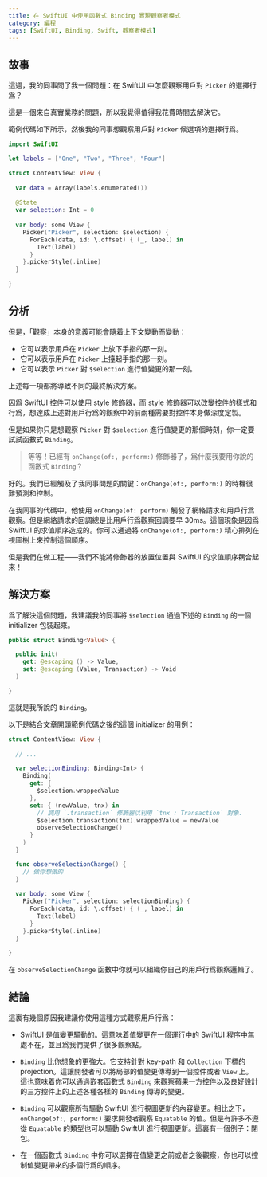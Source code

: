 ```yaml
---
title: 在 SwiftUI 中使用函數式 Binding 實現觀察者模式
category: 編程
tags: [SwiftUI, Binding, Swift, 觀察者模式]
---
```


## 故事

這週，我的同事問了我一個問題：在 SwiftUI 中怎麼觀察用戶對 `Picker` 的選擇行爲？

這是一個來自真實業務的問題，所以我覺得值得我花費時間去解決它。

範例代碼如下所示，然後我的同事想觀察用戶對 `Picker` 候選項的選擇行爲。

```swift
import SwiftUI

let labels = ["One", "Two", "Three", "Four"]

struct ContentView: View {
  
  var data = Array(labels.enumerated())
  
  @State
  var selection: Int = 0
  
  var body: some View {
    Picker("Picker", selection: $selection) {
      ForEach(data, id: \.offset) { (_, label) in
        Text(label)
      }
    }.pickerStyle(.inline)
  }
  
}
```

## 分析

但是，「觀察」本身的意義可能會隨着上下文變動而變動：

- 它可以表示用戶在 `Picker` 上放下手指的那一刻。
- 它可以表示用戶在 `Picker` 上擡起手指的那一刻。
- 它可以表示 `Picker` 對 `$selection` 進行值變更的那一刻。

上述每一項都將導致不同的最終解決方案。

因爲 SwiftUI 控件可以使用 style 修飾器，而 style 修飾器可以改變控件的樣式和行爲，想達成上述對用戶行爲的觀察中的前兩種需要對控件本身做深度定製。

但是如果你只是想觀察 `Picker` 對 `$selection` 進行值變更的那個時刻，你一定要試試函數式 `Binding`。

> 等等！已經有 `onChange(of:, perform:)` 修飾器了，爲什麼我要用你說的函數式 `Binding`？

好的。我們已經觸及了我同事問題的關鍵：`onChange(of:, perform:)` 的時機很難預測和控制。

在我同事的代碼中，他使用 `onChange(of: perform)` 觸發了網絡請求和用戶行爲觀察。但是網絡請求的回調總是比用戶行爲觀察回調要早 30ms。這個現象是因爲 SwiftUI 的求值順序造成的。你可以通過將 `onChange(of:, perform:)` 精心排列在視圖樹上來控制這個順序。

但是我們在做工程——我們不能將修飾器的放置位置與 SwiftUI 的求值順序耦合起來！

## 解決方案

爲了解決這個問題，我建議我的同事將 `$selection` 通過下述的 `Binding` 的一個 initializer 包裝起來。

```swift
public struct Binding<Value> {

  public init(
    get: @escaping () -> Value,
    set: @escaping (Value, Transaction) -> Void
  )

}
```

這就是我所說的 `Binding`。

以下是結合文章開頭範例代碼之後的這個 initializer 的用例：

```swift
struct ContentView: View {
  
  // ...

  var selectionBinding: Binding<Int> {
    Binding(
      get: {
        $selection.wrappedValue
      },
      set: { (newValue, tnx) in
        // 調用 `.transaction` 修飾器以利用 `tnx : Transaction` 對象.
        $selection.transaction(tnx).wrappedValue = newValue
        observeSelectionChange()
      }
    )
  }

  func observeSelectionChange() {
    // 做你想做的
  }
 
  var body: some View {
    Picker("Picker", selection: selectionBinding) {
      ForEach(data, id: \.offset) { (_, label) in
        Text(label)
      }
    }.pickerStyle(.inline)
  }
  
}
```

在 `observeSelectionChange` 函數中你就可以組織你自己的用戶行爲觀察邏輯了。

## 結論

這裏有幾個原因我建議你使用這種方式觀察用戶行爲：

- SwiftUI 是值變更驅動的。這意味着值變更在一個運行中的 SwiftUI 程序中無處不在，並且爲我們提供了很多觀察點。

- `Binding` 比你想象的更強大。它支持針對 key-path 和 `Collection` 下標的 projection。這讓開發者可以將局部的值變更傳導到一個控件或者 `View` 上。這也意味着你可以通過嵌套函數式 `Binding` 來觀察蘋果一方控件以及良好設計的三方控件上的上述各種各樣的 `Binding` 傳導的變更。

- `Binding` 可以觀察所有驅動 SwiftUI 進行視圖更新的內容變更。相比之下，`onChange(of:, perform:)` 要求開發者觀察 `Equatable` 的值。但是有許多不遵從 `Equatable` 的類型也可以驅動 SwiftUI 進行視圖更新。這裏有一個例子：閉包。

- 在一個函數式 `Binding` 中你可以選擇在值變更之前或者之後觀察，你也可以控制值變更帶來的多個行爲的順序。
